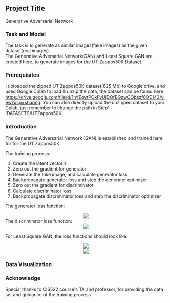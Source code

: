 ## Project Title

Generative Adversarial Network


### Task and Model

The task is to generate as similar images(fake images) as the given dataset(real images).  
The Generative Adversarial Network(GAN) and Least Square GAN are created here, to generate images for the UT Zappos50K Dataset.


### Prerequisites

I uploaded the zipped UT Zappos50K dataset(625 Mb) to Google drive, and used Google Colab to load & unzip the data, the dataset can be found here https://drive.google.com/file/d/1nYEgytPOkFyUjDQfBGzwCQbszf6OE143/view?usp=sharing. You can also directly upload the unzipped dataset to your Colab, just remember to change the path in Step1 -'DATASETS/UTZappos50K'.


### Introduction

The Generative Adversarial Network (GAN) is established and trained here for for the UT Zappos50K.  

The training process:  
1.   Create the latent vector z  
2.   Zero out the gradient for generator  
3.   Generate the fake image, and calculate generator loss  
4.   Backpropagate generator loss and step the generator optimizer  
5.   Zero out the gradient for discriminator  
6.   Calculate discriminator loss  
7.   Backpropagate discriminator loss and step the discriminator optimizer  

The generator loss function:  
<div align=center><img src="http://chart.googleapis.com/chart?cht=tx&chl= L_G = \frac{1}{n}\sum_{i=1}^{n}L_{CE}(D(G(z)), 1) " style="border:none;"></div>  
The discriminator loss function:  
<div align=center><img src="http://chart.googleapis.com/chart?cht=tx&chl= L_D = \frac{1}{2n}\sum_{i=1}^{n}L_{CE}(D(X_i), 1) %2B L_{CE}(D(G(z)), 0) " style="border:none;"></div>
 
For Least Square GAN, the loss functions should look like:
<div align=center><img src="http://chart.googleapis.com/chart?cht=tx&chl= \min _{D} V_{\mathrm{LSGAN}}(D)=\frac{1}{2} \mathbb{E}_{X \sim p_{\mathrm{dnta}}(X)}\left[(D(X)-1)^{2}\right]%2B\frac{1}{2} \mathbb{E}_{Z \sim p_{Z}(Z}\left[(D(G(Z)))^{2}\right] " style="border:none;"></div>  
<div align=center><img src="http://chart.googleapis.com/chart?cht=tx&chl= \min _{G} V_{\mathrm{LSGAN}}(G)=\frac{1}{2} \mathbb{E}_{Z \sim p_{Z}(Z)}\left[(D(G(Z))-1)^{2}\right] " style="border:none;"></div>


### Data Visualization



### Acknowledge  
Special thanks to CIS522 course's TA and professor, for providing the data set and guidance of the training process

